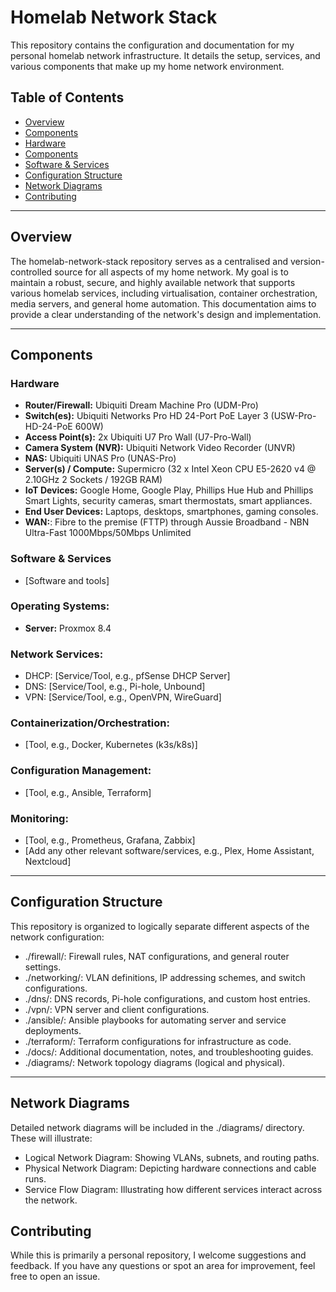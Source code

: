 # Homelab Network Stack
This repository contains the configuration and documentation for my personal homelab network infrastructure. It details the setup, services, and various components that make up my home network environment.

  ## Table of Contents
  * [Overview](#Overview)
  * [Components](#Components)
  * [Hardware](#Hardware)
  * [Components](#Components)
  * [Software & Services](#Software--Services)
  * [Configuration Structure](#Configuration-Structure)
  * [Network Diagrams](#Network-Diagrams)
  * [Contributing](#Contributing)

  <hr>

  ## Overview
  The homelab-network-stack repository serves as a centralised and version-controlled source for all aspects of my home network. My goal is to maintain a robust, secure, and highly available network that supports various homelab services, including virtualisation, container orchestration, media servers, and general home automation. This documentation aims to provide a clear understanding of the network's design and implementation.

  <hr>

  ## Components

  ### Hardware
  * **Router/Firewall:** Ubiquiti Dream Machine Pro (UDM-Pro)
  * **Switch(es):** Ubiquiti Networks Pro HD 24-Port PoE Layer 3 (USW-Pro-HD-24-PoE 600W)
  * **Access Point(s):** 2x Ubiquiti U7 Pro Wall (U7-Pro-Wall)
  * **Camera System (NVR):** Ubiquiti Network Video Recorder (UNVR)
  * **NAS:** Ubiquiti UNAS Pro (UNAS-Pro)
  * **Server(s) / Compute:** Supermicro (32 x Intel Xeon CPU E5-2620 v4 @ 2.10GHz 2 Sockets / 192GB RAM)
  * **IoT Devices:** Google Home, Google Play, Phillips Hue Hub and Phillips Smart Lights, security cameras, smart thermostats, smart appliances.
  * **End User Devices:** Laptops, desktops, smartphones, gaming consoles.
  * **WAN:**:  Fibre to the premise (FTTP) through Aussie Broadband - NBN Ultra-Fast 1000Mbps/50Mbps Unlimited

  ### Software & Services
  * [Software and tools]
  
  ### Operating Systems:
  * **Server:** Proxmox 8.4

  ### Network Services:
  * DHCP: [Service/Tool, e.g., pfSense DHCP Server]
  * DNS: [Service/Tool, e.g., Pi-hole, Unbound]
  * VPN: [Service/Tool, e.g., OpenVPN, WireGuard]

  ### Containerization/Orchestration:
  * [Tool, e.g., Docker, Kubernetes (k3s/k8s)]

  ### Configuration Management:
  * [Tool, e.g., Ansible, Terraform]

  ### Monitoring:
  * [Tool, e.g., Prometheus, Grafana, Zabbix]
  * [Add any other relevant software/services, e.g., Plex, Home Assistant, Nextcloud]

  <hr>

  ## Configuration Structure
  
  This repository is organized to logically separate different aspects of the network configuration:

  * ./firewall/: Firewall rules, NAT configurations, and general router settings.
  * ./networking/: VLAN definitions, IP addressing schemes, and switch configurations.
  * ./dns/: DNS records, Pi-hole configurations, and custom host entries.
  * ./vpn/: VPN server and client configurations.
  * ./ansible/: Ansible playbooks for automating server and service deployments.
  * ./terraform/: Terraform configurations for infrastructure as code.
  * ./docs/: Additional documentation, notes, and troubleshooting guides.
  * ./diagrams/: Network topology diagrams (logical and physical).

  <hr>

  ## Network Diagrams
  
  Detailed network diagrams will be included in the ./diagrams/ directory. These will illustrate:

  * Logical Network Diagram: Showing VLANs, subnets, and routing paths.
  * Physical Network Diagram: Depicting hardware connections and cable runs.
  * Service Flow Diagram: Illustrating how different services interact across the network.

  ## Contributing
  
  While this is primarily a personal repository, I welcome suggestions and feedback. If you have any questions or spot an area for improvement, feel free to open an issue.
  
